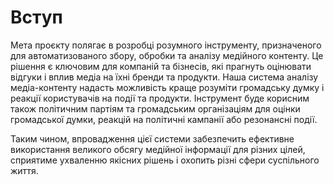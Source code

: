 # Вступ

Мета проєкту полягає в розробці розумного інструменту, призначеного для автоматизованого збору, обробки та аналізу медійного контенту. Це рішення є ключовим для компаній та бізнесів, які прагнуть оцінювати відгуки і вплив медіа на їхні бренди та продукти. Наша система аналізу медіа-контенту надасть можливість краще розуміти громадську думку і реакції користувачів на події та продукти. Інструмент буде корисним також політичним партіям та громадським організаціям для оцінки громадської думки, реакцій на політичні кампанії або резонансні події.

Таким чином, впровадження цієї системи забезпечить ефективне використання великого обсягу медійної інформації для різних цілей, сприятиме ухваленню якісних рішень і охопить різні сфери суспільного життя.
